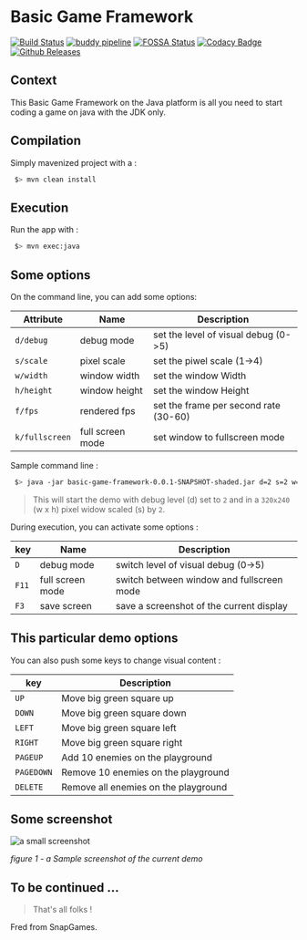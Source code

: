 # Basic Game Framework

[![Build Status](https://travis-ci.org/SnapGames/basic-game-framework.svg?branch=develop)](https://travis-ci.org/SnapGames/basic-game-framework) [![buddy pipeline](https://app.buddy.works/snapgames/basic-game-framework/pipelines/pipeline/155470/badge.svg?token=4df155595479af7dea413ea0c1d1f90219d384a3e89cf1ddd82b06e12b88a19d "buddy pipeline")](https://app.buddy.works/snapgames/basic-game-framework/pipelines/pipeline/155470) [![FOSSA Status](https://app.fossa.io/api/projects/git%2Bgithub.com%2FSnapGames%2Fbasic-game-framework.svg?type=shield)](https://app.fossa.io/projects/git%2Bgithub.com%2FSnapGames%2Fbasic-game-framework/refs/branch/develophttps://app.fossa.io/projects/git%2B${project.git.hostname}%2Fsnapgames%2Fbasic-game-framework?ref=badge_shield) [![Codacy Badge](https://api.codacy.com/project/badge/Grade/6102158a5a724ce5a387f1436c34f71d)](https://app.codacy.com/app/mcgivrer/basic-game-framework?utm_source=github.com&utm_medium=referral&utm_content=SnapGames/basic-game-framework&utm_campaign=Badge_Grade_Dashboard) [![Github Releases](https://img.shields.io/github/release/snapgames/basic-game-framework.svg)](https://github.com/snapgames/basic-game-framework/releases/tag/1.0.0)

## Context

This Basic Game Framework on the Java platform is all you need to start coding a game on java with the JDK only.

## Compilation

Simply mavenized project with a :

```bash
 $> mvn clean install
```

## Execution

Run the app with :

```bash
 $> mvn exec:java
```

## Some options

On the command line, you can add some options:

| Attribute      | Name             | Description                          |
|----------------|------------------|--------------------------------------|
| `d/debug`      | debug mode       | set the level of visual debug (0->5) |
| `s/scale`      | pixel scale      | set the piwel scale (1->4)           |
| `w/width`      | window width     | set the window Width                 |
| `h/height`     | window height    | set the window Height                |
| `f/fps`        | rendered fps     | set the frame per second rate (30-60)|
| `k/fullscreen` | full screen mode | set window to fullscreen mode        |

Sample command line :

```bash
 $> java -jar basic-game-framework-0.0.1-SNAPSHOT-shaded.jar d=2 s=2 w=320 h=240
```

> This will start the demo with debug level (d) set to `2` and in a `320x240` (w x h) pixel widow scaled (s) by `2`.


During execution, you can activate some options :

| key   | Name             | Description                               |
|-------|------------------|-------------------------------------------|
| `D`   | debug mode       | switch level of visual debug (0->5)       |
| `F11` | full screen mode | switch between window and fullscreen mode |
| `F3`  | save screen      | save a screenshot of the current display  |

## This particular demo options

You can also push some keys to change visual content :

| key       | Description                          |
|-----------|--------------------------------------|
| `UP`      | Move big green square up             |
| `DOWN`    | Move big green square down           |
| `LEFT`    | Move big green square left           |
| `RIGHT`   | Move big green square right          |
| `PAGEUP`  | Add 10 enemies on the playground     |
| `PAGEDOWN`| Remove 10 enemies on the playground  |
| `DELETE`  | Remove all enemies on the playground |

## Some screenshot

![a small screenshot](./raw/docs/images/screenshot-001.png "a Sample screenshot of the display")

*figure 1 - a Sample screenshot of the current demo*

## To be continued ...

> That's all folks !

Fred from SnapGames.
